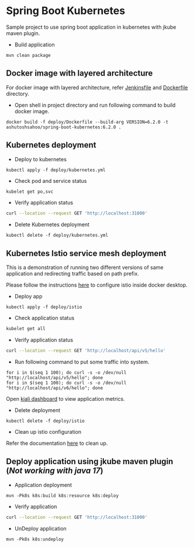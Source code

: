 # Spring Boot Kubernetes

Sample project to use spring boot application in kubernetes with jkube maven plugin.

* Build application

```shell
mvn clean package
```

## Docker image with layered architecture

For docker image with layered architecture, refer [Jenkinsfile](./Jenkinsfile) and [Dockerfile](./deploy/Dockerfile)
directory.

* Open shell in project directory and run following command to build docker image.

```shell
docker build -f deploy/Dockerfile --build-arg VERSION=6.2.0 -t ashutoshsahoo/spring-boot-kubernetes:6.2.0 .
```

## Kubernetes deployment

* Deploy to kubernetes

```shell
kubectl apply -f deploy/kubernetes.yml
```

* Check pod and service status

```sh
kubelet get po,svc
```

* Verify application status

```sh
curl --location --request GET 'http://localhost:31000'
```

* Delete Kubernetes deployment

```shell
kubectl delete -f deploy/kubernetes.yml
```

## Kubernetes Istio service mesh deployment

This is a demonstration of running two different versions of same application and redirecting traffic based on path
prefix.

Please follow the instructions [here](https://istio.io/latest/docs/setup/getting-started/) to configure istio inside
docker desktop.

* Deploy app

```shell
kubectl apply -f deploy/istio
```

* Check application status

```sh
kubelet get all
```

* Verify application status

```sh
curl --location --request GET 'http://localhost/api/v5/hello'
```

* Run following command to put some traffic into system.

```shell
for i in $(seq 1 100); do curl -s -o /dev/null "http://localhost/api/v5/hello"; done
for i in $(seq 1 100); do curl -s -o /dev/null "http://localhost/api/v6/hello"; done
```

Open [kiali dashboard](http://localhost:20001/kiali) to view application metrics.

* Delete deployment

```shell
kubectl delete -f deploy/istio
```

* Clean up istio configuration

Refer the documentation [here](https://istio.io/latest/docs/setup/getting-started/#uninstall) to clean up.

## Deploy application using jkube maven plugin (_Not working with java 17_)

* Application deployment

```shell
mvn -Pk8s k8s:build k8s:resource k8s:deploy
```

* Verify application

```sh
curl --location --request GET 'http://localhost:31000'
```

* UnDeploy application

```shell
mvn -Pk8s k8s:undeploy
```
